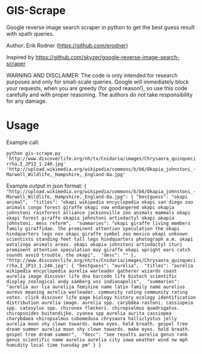 GIS-Scrape
====================================

Google reverse image search scraper in python to get the best guess result with xpath queries.

Author: Erik Rodner (https://github.com/erodner)

Inspired by https://github.com/skyzer/google-reverse-image-search-scraper

WARNING AND DISCLAIMER: The code is only intended for research purposes and only for small-scale queries. Google will immediately block your requests, when you are
greedy (for good reason!), so use this code carefully and with proper reasoning. The authors do not take responsibility for any damage.

Usage
====================================

Example call:

``
python gis-scrape.py  'http://www.discoverlife.org/nh/tx/Cnidaria/images/Chrysaora_quinquecirrha,I_JP13_1.240.jpg' 'http://upload.wikimedia.org/wikipedia/commons/b/b6/Okapia_johnstoni_-Marwell_Wildlife,_Hampshire,_England-8a.jpg'
``

Example output in json format:
``
{
    "http://upload.wikimedia.org/wikipedia/commons/b/b6/Okapia_johnstoni_-Marwell_Wildlife,_Hampshire,_England-8a.jpg": {
        "bestguess": "okapi animal", 
        "titles": "okapi wikipedia encyclopedia okapi san diego zoo animals congo forest giraffe okapi now endangered okapi okapia johnstoni rainforest alliance jacksonville zoo animals mammals okapi okapi forest giraffe okapia johnstoni artiodactyl okapi okapia johnstoni. mess reform", 
        "summaries": "okapi giraffe living members family giraffidae. the prominent attention speculation the okapi hindquarters legs nov okapi giraffe symbol zoo mexico okapi unknown scientists standing feet tall legs hindquarters photograph a.m. okapi watalinga animals areas. okapi okapia johnstoni artiodactyl ituri prominent attention speculation may giraffe okapi upright ears catch sounds avoid trouble. the okapi", 
        "desc": ""
    }, 
    "http://www.discoverlife.org/nh/tx/Cnidaria/images/Chrysaora_quinquecirrha,I_JP13_1.240.jpg": {
        "bestguess": "aurelia", 
        "titles": "aurelia wikipedia encyclopedia aurelia warleader gatherer wizards coast aurelia image discover life dna barcode life biotech scientific display zoological andy samberg uss indianapolis", 
        "summaries": "aurelia aur lia aurelija feminine name latin family name aurelius aureus meaning aurelia warleader. community rating community rating votes. click discover life page biology history ecology identification distribution aurelia image. aurelia spp. carybdea rastoni. cassiopeia spp. catosylus spp. chironex fleckeri. chiropsalmus quadrigatus. chiropsoides buitendijke. cyanea spp aurelia aurita cassiopea charybdaea chiropsalmus cubomedusa chrysaora halliclystus jelly aurelia moon shy clown towards. make eyes. hold breath. gospel tree dream summer aurelia moon shy clown towards. make eyes. hold breath. gospel tree dream summer", 
        "desc": "see results aurelia genus rank genus scientific name aurelia aurelia city iowa weather wind nw mph humidity local time tuesday pm"
    }
}
``
